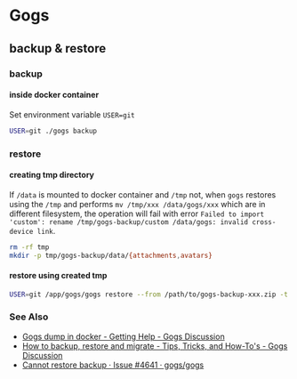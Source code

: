 # Gogs

## backup & restore

### backup

#### inside docker container

Set environment variable `USER=git`

```bash
USER=git ./gogs backup
```

### restore

#### creating tmp directory

If `/data` is mounted to docker container and `/tmp` not, when `gogs` restores using the `/tmp` and performs `mv /tmp/xxx /data/gogs/xxx` which are in different filesystem, the operation will fail with error `Failed to import 'custom': rename /tmp/gogs-backup/custom /data/gogs: invalid cross-device link`.

```bash
rm -rf tmp
mkdir -p tmp/gogs-backup/data/{attachments,avatars}
```

#### restore using created tmp

```bash
USER=git /app/gogs/gogs restore --from /path/to/gogs-backup-xxx.zip -t tmp
```

### See Also

- [Gogs dump in docker - Getting Help - Gogs Discussion](https://discuss.gogs.io/t/gogs-dump-in-docker/451)
- [How to backup, restore and migrate - Tips, Tricks, and How-To's - Gogs Discussion](https://discuss.gogs.io/t/how-to-backup-restore-and-migrate/991)
- [Cannot restore backup · Issue #4641 · gogs/gogs](https://github.com/gogs/gogs/issues/4641#issuecomment-318011581)